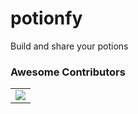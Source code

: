 # potionfy
Build and share your potions

### Awesome Contributors
<table>
  <tr>
    <td>
        <a href = "https://github.com/github4maninder/potionfy/graphs/contributors">
          <img src = "https://contrib.rocks/image?repo=github4maninder/potionfy"/>
        </a>
     </td>
  </tr>
</table>
